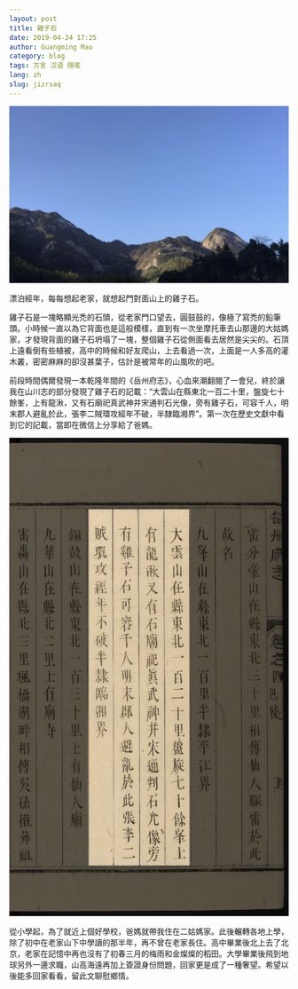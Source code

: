 ```yaml
---
layout: post
title: 雞子石
date: 2019-04-24 17:25
author: Guangming Mao
category: blog
tags: 方言 汉语 随笔
lang: zh 
slug: jizrsaq
---
```


![雞子石](../images/jizrsaq.jpeg)

漂泊經年，每每想起老家，就想起門對面山上的雞子石。

雞子石是一塊略顯光禿的石頭，從老家門口望去，圓鼓鼓的，像極了寫禿的鉛筆頭。小時候一直以為它背面也是這般模樣，直到有一次坐摩托車去山那邊的大姑媽家，才發現背面的雞子石坍塌了一塊，整個雞子石從側面看去居然是尖尖的。石頂上遠看倒有些植被，高中的時候和好友爬山，上去看過一次，上面是一人多高的灌木叢，密密麻麻的卻沒甚葉子，估計是被常年的山風吹的吧。

前段時間偶爾發現一本乾隆年間的《岳州府志》，心血來潮翻閱了一會兒，終於讓我在山川志的部分發現了雞子石的記載：“大雲山在縣東北一百二十里，盤旋七十餘峯，上有龍湫，又有石廟祀真武神并宋通判石光像，旁有雞子石，可容千人，明末郡人避亂於此，張李二賊環攻經年不破，半隸臨湘界”。第一次在歷史文獻中看到它的記載，當即在微信上分享給了爸媽。

![大雲山](../images/dayunshan.jpeg)

從小學起，為了就近上個好學校，爸媽就帶我住在二姑媽家。此後輾轉各地上學，除了初中在老家山下中學讀的那半年，再不曾在老家長住。高中畢業後北上去了北京，老家在記憶中再也沒有了初春三月的梅雨和金燦燦的稻田。大學畢業後飛到地球另外一邊求職，山高海遠再加上簽證身份問題，回家更是成了一種奢望。希望以後能多回家看看，留此文聊慰鄉情。